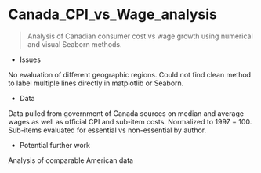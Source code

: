 # Canada_CPI_vs_Wage_analysis

> Analysis of Canadian consumer cost vs wage growth using numerical and visual Seaborn methods.

- Issues

No evaluation of different geographic regions. 
Could not find clean method to label multiple lines directly in matplotlib or Seaborn.

- Data

Data pulled from government of Canada sources on median and average wages as well as official CPI and sub-item costs. Normalized to 1997 = 100. Sub-items evaluated for essential vs non-essential by author.

- Potential further work

Analysis of comparable American data
